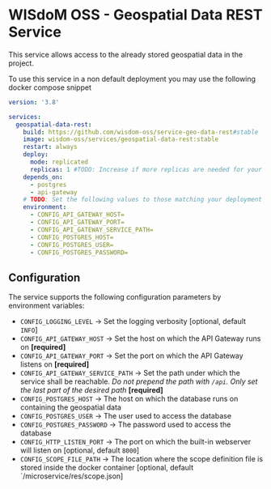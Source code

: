 # WISdoM OSS - Geospatial Data REST Service

This service allows access to the already stored geospatial data in the project.

To use this service in a non default deployment you may use the following docker compose snippet
```yaml
version: '3.8'

services:
  geospatial-data-rest:
    build: https://github.com/wisdom-oss/service-geo-data-rest#stable
    image: wisdom-oss/services/geospatial-data-rest:stable
    restart: always
    deploy:
      mode: replicated
      replicas: 1 #TODO: Increase if more replicas are needed for your deployment
    depends_on:
      - postgres
      - api-gateway
    # TODO: Set the following values to those matching your deployment
    environment:
      - CONFIG_API_GATEWAY_HOST=
      - CONFIG_API_GATEWAY_PORT=
      - CONFIG_API_GATEWAY_SERVICE_PATH=
      - CONFIG_POSTGRES_HOST=
      - CONFIG_POSTGRES_USER=
      - CONFIG_POSTGRES_PASSWORD=
```

## Configuration
The service supports the following configuration parameters by environment variables:

- `CONFIG_LOGGING_LEVEL` &#8594; Set the logging verbosity [optional, default `INFO`]
- `CONFIG_API_GATEWAY_HOST` &#8594; Set the host on which the API Gateway runs on **[required]**
- `CONFIG_API_GATEWAY_PORT` &#8594; Set the port on which the API Gateway listens on **[required]**
- `CONFIG_API_GATEWAY_SERVICE_PATH` &#8594; Set the path under which the service shall be reachable. _Do not prepend the path with `/api`. Only set the last part of the desired path_ **[required]**
- `CONFIG_POSTGRES_HOST` &#8594; The host on which the database runs on containing the geospatial data
- `CONFIG_POSTGRES_USER` &#8594; The user used to access the database
- `CONFIG_POSTGRES_PASSWORD` &#8594; The password used to access the database
- `CONFIG_HTTP_LISTEN_PORT` &#8594; The port on which the built-in webserver will listen on [optional, default `8000`]
- `CONFIG_SCOPE_FILE_PATH` &#8594; The location where the scope definition file is stored inside the docker container [optional, default `/microservice/res/scope.json]